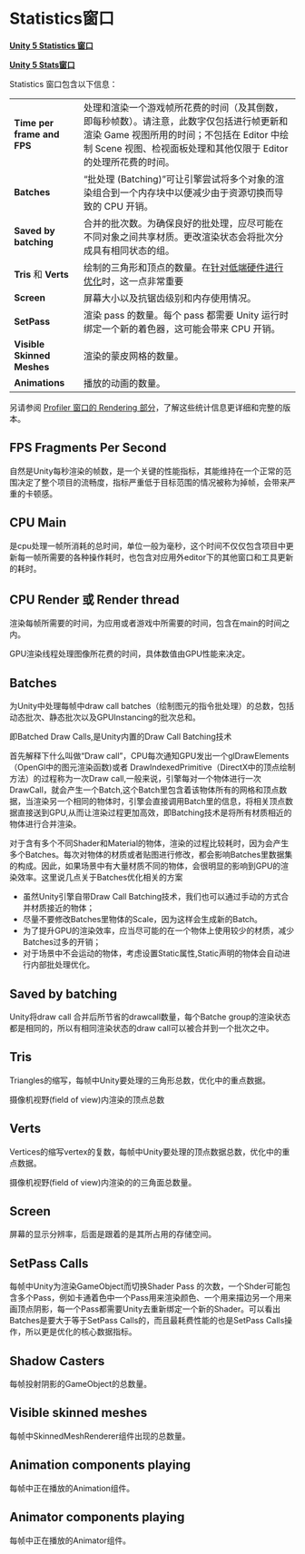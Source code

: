 # Statistics窗口

**[Unity 5 Statistics 窗口](<https://blog.csdn.net/ldy597321444/article/details/77982774>)**

**[Unity 5 Stats窗口](<https://www.cnblogs.com/zhaoqingqing/p/6288154.html>)**

Statistics 窗口包含以下信息：

|  |  |
| --- | --- |
| **Time per frame and FPS** | 处理和渲染一个游戏帧所花费的时间（及其倒数，即每秒帧数）。请注意，此数字仅包括进行帧更新和渲染 Game 视图所用的时间；不包括在 Editor 中绘制 Scene 视图、检视面板处理和其他仅限于 Editor 的处理所花费的时间。 |
| **Batches** | “批处理 (Batching)”可让引擎尝试将多个对象的渲染组合到一个内存块中以便减少由于资源切换而导致的 CPU 开销。 |
| **Saved by batching** | 合并的批次数。为确保良好的批处理，应尽可能在不同对象之间共享材质。更改渲染状态会将批次分成具有相同状态的组。 |
| **Tris** 和 **Verts** | 绘制的三角形和顶点的数量。在[针对低端硬件进行优化](https://docs.unity.cn/cn/2019.4/Manual/OptimizingGraphicsPerformance.html)时，这一点非常重要 |
| **Screen** | 屏幕大小以及抗锯齿级别和内存使用情况。 |
| **SetPass** | 渲染 pass 的数量。每个 pass 都需要 Unity 运行时绑定一个新的着色器，这可能会带来 CPU 开销。 |
| **Visible Skinned Meshes** | 渲染的蒙皮网格的数量。 |
| **Animations** | 播放的动画的数量。 |

另请参阅 [Profiler 窗口的 Rendering 部分](https://docs.unity.cn/cn/2019.4/Manual/ProfilerRendering.html)，了解这些统计信息更详细和完整的版本。

## FPS Fragments Per Second

自然是Unity每秒渲染的帧数，是一个关键的性能指标，其能维持在一个正常的范围决定了整个项目的流畅度，指标严重低于目标范围的情况被称为掉帧，会带来严重的卡顿感。

## CPU Main

是cpu处理一帧所消耗的总时间，单位一般为毫秒，这个时间不仅仅包含项目中更新每一帧所需要的各种操作耗时，也包含对应用外editor下的其他窗口和工具更新的耗时。

## CPU Render 或 Render thread

渲染每帧所需要的时间，为应用或者游戏中所需要的时间，包含在main的时间之内。

GPU渲染线程处理图像所花费的时间，具体数值由GPU性能来决定。

## Batches

为Unity中处理每帧中draw call batches（绘制图元的指令批处理）的总数，包括动态批次、静态批次以及GPUInstancing的批次总和。

即Batched Draw Calls,是Unity内置的Draw Call Batching技术

首先解释下什么叫做“Draw call”，CPU每次通知GPU发出一个glDrawElements（OpenGl中的图元渲染函数)或者 DrawIndexedPrimitive（DirectX中的顶点绘制方法）的过程称为一次Draw call,一般来说，引擎每对一个物体进行一次DrawCall，就会产生一个Batch,这个Batch里包含着该物体所有的网格和顶点数据，当渲染另一个相同的物体时，引擎会直接调用Batch里的信息，将相关顶点数据直接送到GPU,从而让渲染过程更加高效，即Batching技术是将所有材质相近的物体进行合并渲染。

对于含有多个不同Shader和Material的物体，渲染的过程比较耗时，因为会产生多个Batches。每次对物体的材质或者贴图进行修改，都会影响Batches里数据集的构成。因此，如果场景中有大量材质不同的物体，会很明显的影响到GPU的渲染效率。这里说几点关于Batches优化相关的方案

- 虽然Unity引擎自带Draw Call Batching技术，我们也可以通过手动的方式合并材质接近的物体；
- 尽量不要修改Batches里物体的Scale，因为这样会生成新的Batch。
- 为了提升GPU的渲染效率，应当尽可能的在一个物体上使用较少的材质，减少Batches过多的开销；
- 对于场景中不会运动的物体，考虑设置Static属性,Static声明的物体会自动进行内部批处理优化。

## Saved by batching

Unity将draw call 合并后所节省的drawcall数量，每个Batche group的渲染状态都是相同的，所以有相同渲染状态的draw call可以被合并到一个批次之中。

## Tris

Triangles的缩写，每帧中Unity要处理的三角形总数，优化中的重点数据。

摄像机视野(field of view)内渲染的顶点总数

## Verts

Vertices的缩写vertex的复数，每帧中Unity要处理的顶点数据总数，优化中的重点数据。

摄像机视野(field of view)内渲染的的三角面总数量。

## Screen

屏幕的显示分辨率，后面是跟着的是其所占用的存储空间。

## SetPass Calls

每帧中Unity为渲染GameObject而切换Shader Pass 的次数，一个Shder可能包含多个Pass，例如卡通着色中一个Pass用来渲染颜色、一个用来描边另一个用来画顶点阴影，每一个Pass都需要Unity去重新绑定一个新的Shader。可以看出Batches是要大于等于SetPass Calls的，而且最耗费性能的也是SetPass Calls操作，所以更是优化的核心数据指标。

## Shadow Casters

每帧投射阴影的GameObject的总数量。

## Visible skinned meshes

每帧中SkinnedMeshRenderer组件出现的总数量。

## Animation components playing

每帧中正在播放的Animation组件。

## Animator components playing

每帧中正在播放的Animator组件。
